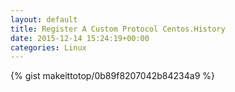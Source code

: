 ```yaml
---
layout: default                                                                                                              
title: Register A Custom Protocol Centos.History                                                                                                                       
date: 2015-12-14 15:24:19+00:00                                                                                                                        
categories: Linux                                                                                                                
---                                                                                                                              
```


{% gist makeittotop/0b89f8207042b84234a9 %}                                                                                                           

